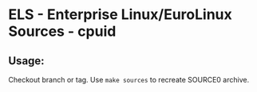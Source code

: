 # ELS - Enterprise Linux/EuroLinux Sources - cpuid
 
## Usage:
  Checkout branch or tag. Use `make sources` to recreate  SOURCE0 archive.
